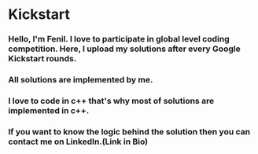 # Kickstart
### Hello, I'm Fenil. I love to participate in global level coding competition. Here, I upload my solutions after every Google Kickstart rounds.

### All solutions are implemented by me.

### I love to code in c++ that's why most of solutions are implemented in c++.

### If you want to know the logic behind the solution then you can contact me on LinkedIn.(Link in Bio)
